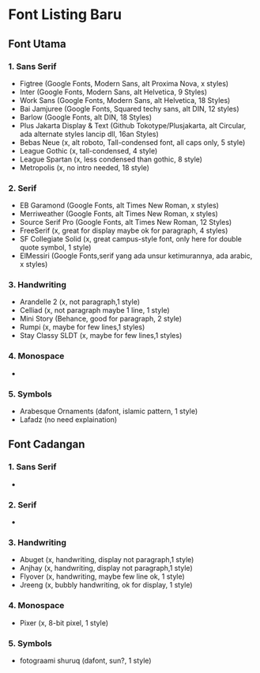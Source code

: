 # Font Listing Baru

## Font Utama

### 1. Sans Serif

- Figtree (Google Fonts, Modern Sans, alt Proxima Nova, x styles)
- Inter (Google Fonts, Modern Sans, alt Helvetica, 9 Styles)
- Work Sans (Google Fonts, Modern Sans, alt Helvetica, 18 Styles)
- Bai Jamjuree (Google Fonts, Squared techy sans, alt DIN, 12 styles)
- Barlow (Google Fonts, alt DIN, 18 Styles)
- Plus Jakarta Display & Text (Github Tokotype/Plusjakarta, alt Circular, ada alternate styles lancip dll, 16an Styles)
- Bebas Neue (x, alt roboto, Tall-condensed font, all caps only, 5 style)
- League Gothic (x, tall-condensed, 4 style)
- League Spartan (x, less condensed than gothic, 8 style)
- Metropolis (x, no intro needed, 18 style)

### 2. Serif

- EB Garamond (Google Fonts, alt Times New Roman, x styles)
- Merriweather (Google Fonts, alt Times New Roman, x styles)
- Source Serif Pro (Google Fonts, alt Times New Roman, 12 Styles)
- FreeSerif (x, great for display maybe ok for paragraph, 4 styles)
- SF Collegiate Solid (x, great campus-style font, only here for double quote symbol, 1 style)
- ElMessiri (Google Fonts,serif yang ada unsur ketimurannya, ada arabic, x styles)



### 3. Handwriting

- Arandelle 2 (x, not paragraph,1 style)
- Celliad (x, not paragraph maybe 1 line, 1 style)
- Mini Story (Behance, good for paragraph, 2 style)
- Rumpi (x, maybe for few lines,1 styles)
- Stay Classy SLDT (x, maybe for few lines,1 styles)



### 4. Monospace

-

### 5. Symbols

- Arabesque Ornaments (dafont, islamic pattern, 1 style)
- Lafadz (no need explaination)

## Font Cadangan

### 1. Sans Serif

- 

### 2. Serif

- 

### 3. Handwriting

- Abuget (x, handwriting, display not paragraph,1 style)
- Anjhay (x, handwriting, display not paragraph,1 style)
- Flyover (x, handwriting, maybe few line ok, 1 style)
- Jreeng (x, bubbly handwriting, ok for display, 1 style)


### 4. Monospace

- Pixer (x, 8-bit pixel, 1 style)


### 5. Symbols
- fotograami shuruq (dafont, sun?, 1 style)




